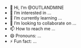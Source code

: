 - 👋 Hi, I’m @OUTLANDMINE
- 👀 I’m interested in ...
- 🌱 I’m currently learning ...
- 💞️ I’m looking to collaborate on ...
- 📫 How to reach me ...
- 😄 Pronouns: ...
- ⚡ Fun fact: ...

<!---
OUTLANDMINE/OUTLANDMINE is a ✨ special ✨ repository because its `README.md` (this file) appears on your GitHub profile.
You can click the Preview link to take a look at your changes.
--->
